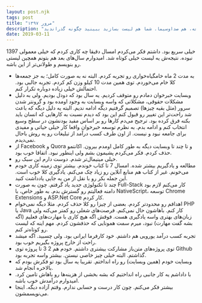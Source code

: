```yaml
---
layout: post.njk
tags: post
title: "مرور ۱۳۹۷"
description: "سال 1397 خود را چگونه گذراندم؟ با این لیستی که خودم دارم می‌بینم ... رضایت‌بخش نبود دیگه. امیدوارم سال بعد بهتر باشه؛ هم خودم، هم جامعه، هم صداوسیما. شما هم لیست بسازید ببینید چگونه گذراندید."
date: 2019-03-11
---
```


1397 خیلی سریع بود. داشتم فکر می‌کردم امسال دقیقا چه کاری کردم که خیلی معمولی نبوده. نتیجه‌ش یه لیست خیلی کوتاه شد. امیدوارم سال‌های بعد هم بتونم همچین لیستی رو بنویسم و طولانی‌تر از این باشه.  

*   به مدت 2 ماه خامگیاه‌خواری رو تجربه کردم. البته نه به صورت کامل؛ به جز جمعه‌ها کلا خام می‌خوردم. توی همین مدت 10 کیلو وزن کم کردم. تجربه جالبی بود. احتمالش خیلی زیاده دوباره تکرار کنم. 
*   وبسایت خبرخوان دمادم رو متوقف کردیم. یه سال بود که دودل بودیم. ولی به دلیل مشکلات حقوقی، مشکلاتی که واسه وبسایت به وجود اومده بود و گرونتر شدن سرور (مثل بقیه چیزها) تصمیم گرفتیم دیگه ادامه ندیم. البته یه دلیل دیگه که باعث شد راحت‌تر این تغییر رو قبول کنم این بود که دیدم نسبت به کارهایی که انسان باید بکنه فرق کرده بود. ترجیح می‌دم کارها رو بر اساس مفید بودنشون در سطح وسیع انتخاب کنم و ادامه بدم. به نظرم توسعه خبرخوان واقعا کار خیلی حیاتی و مفیدی برای جامعه نبود و نیست. از اون طرف کسب درآمد از تبلیغات رو یه روش باحال نمی‌دیدم.
*   از Facebook و Quora و تا چند تا وبسایت دیگه به طور کامل اومدم بیرون. اکانتمو حذف کردم. فکر می‌کردم پشیمون بشم ولی اینطور نبود. اتفاقا خوب بود.
*   خیلی مینیمال‌تر شدم. دوست دارم این سبک رو.
*   مطالعه و یادگیریم بیشتر شده. امسال 7 تا کتاب خوندم. بیشتر توی زمینه کاری خودم می‌خونم. غیر از کتاب هم منابع آنلاین رو زیاد چک می‌کنم. یادگیری کلا خوب است. این جمله بکر رو با نقل از من یه جایی یادداشت کنید.
*   چند تا تکنولوژی جدید یاد گرفتم. چون به صورت Full-Stack کار می‌کنم لازم بود دامنه فعالیتم رو گسترش بدم. به طور خاص، با NativeScript، توسعه Chrome Extensions و ASP.Net Core کار کردم.
*   اهدافم رو محدودتر کردم. بعضی از چیزا رو کلا حذف کردم. مثلا دیگه نمی‌خوام PHP یا Java کار کنم. باهاشون حال نمی‌کنم. فرصت‌های شغلی رو کمتر می‌کنه ولی زبان‌های بهتری واسه یادگیری هست. فوقش اگه هیچ کاری با مهارت‌های فعلیم (اگه بشه گفت مهارت) نبود، میرم سمت همونایی که حذفشون کردم. مهم اینه که لیست رو کوتاه‌تر کنم.
*   تجربه کسب درآمد یورویی هم داشتم. خود کارفرما ایرانی بود. ولی چسبید. اگه میشد راحت از خارج پروژه بگیریم خوب بود.
*   توی پروژه‌های متن‌باز مشارکت بیشتری داشتم. خودم هم 2 3 تا پروژه توی Github گذاشتم. البته خیلی چیز خاصی نیستن. بیشتر واسه تجربه بود.
*   وبسایت خودم (همین وبسایت) رو راه انداختم. تقریبا یه سال بود تو فکرش بودم که بالاخره انجام شد.
*   با داداشم یه کار جانبی راه انداختیم که بشه بخشی از هزینه‌ها رو باهاش تامین کرد. امیدوارم درآمدش خوب باشه.
*   بیشتر فکر می‌کنم. چون کار درست و حسابی ندارم. وقتم آزاده دیگه. اینجا می‌نویسمشون.